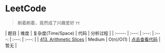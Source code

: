 # LeetCode

> 刷着刷着，竟然成了兴趣爱好 ττ

| 题目 | 难度 | 复杂度(Time/Space) | 代码 | 分析过程 |
| :----- | :---: | :---: | :---: | :---: | :---: |
| [413. Arithmetic Slices](https://leetcode.com/problems/arithmetic-slices/) | Medium | O(n)/O(1) | [点击查看代码](/dynamic-programming/413/solution2.js) | 暂无 |